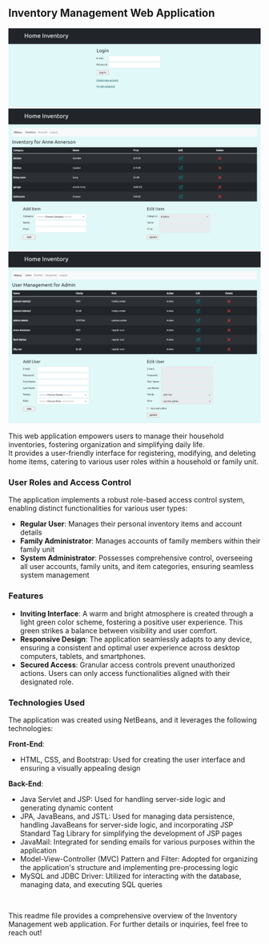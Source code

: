 ## Inventory Management Web Application

![main page](/img/main.png)
![inventory page](/img/user_inventory.png)
![admin page](/img/admin_inventory.png)

This web application empowers users to manage their household inventories, fostering organization and simplifying daily life. <br />
It provides a user-friendly interface for registering, modifying, and deleting home items, catering to various user roles within a household or family unit.

### User Roles and Access Control

The application implements a robust role-based access control system, enabling distinct functionalities for various user types:

- **Regular User**: Manages their personal inventory items and account details
- **Family Administrator**: Manages accounts of family members within their family unit
- **System Administrator**: Possesses comprehensive control, overseeing all user accounts, family units, and item categories, ensuring seamless system management

### Features

- **Inviting Interface**: A warm and bright atmosphere is created through a light green color scheme, fostering a positive user experience. This green strikes a balance between visibility and user comfort.
- **Responsive Design**: The application seamlessly adapts to any device, ensuring a consistent and optimal user experience across desktop computers, tablets, and smartphones.
- **Secured Access**: Granular access controls prevent unauthorized actions. Users can only access functionalities aligned with their designated role.

### Technologies Used

The application was created using NetBeans, and it leverages the following technologies:

**Front-End**:

- HTML, CSS, and Bootstrap: Used for creating the user interface and ensuring a visually appealing design

**Back-End**:

- Java Servlet and JSP: Used for handling server-side logic and generating dynamic content
- JPA, JavaBeans, and JSTL: Used for managing data persistence, handling JavaBeans for server-side logic, and incorporating JSP Standard Tag Library for simplifying the development of JSP pages
- JavaMail: Integrated for sending emails for various purposes within the application
- Model-View-Controller (MVC) Pattern and Filter: Adopted for organizing the application's structure and implementing pre-processing logic
- MySQL and JDBC Driver: Utilized for interacting with the database, managing data, and executing SQL queries

<br />

This readme file provides a comprehensive overview of the Inventory Management web application. For further details or inquiries, feel free to reach out!
